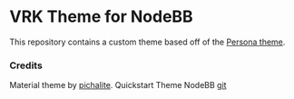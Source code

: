 # VRK Theme for NodeBB

This repository contains a custom theme based off of the [Persona theme](https://github.com/NodeBB/nodebb-theme-persona).


### Credits

Material theme by [pichalite](https://github.com/pichalite).
Quickstart Theme NodeBB [git](https://github.com/NodeBB/nodebb-theme-quickstart)
